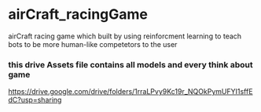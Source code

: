 # airCraft_racingGame
 airCraft racing game which built by using reinforcment learning to teach bots to be more  human-like competetors to the user 
### this drive Assets file contains all models and every think about game
https://drive.google.com/drive/folders/1rraLPvy9Kc19r_NQOkPymUFYI1sffEdC?usp=sharing

